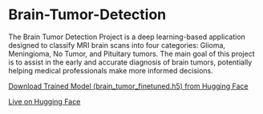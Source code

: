 # Brain-Tumor-Detection
The Brain Tumor Detection Project is a deep learning-based application designed to classify MRI brain scans into four categories: Glioma, Meningioma, No Tumor, and Pituitary tumors. The main goal of this project is to assist in the early and accurate diagnosis of brain tumors, potentially helping medical professionals make more informed decisions.

[Download Trained Model (brain_tumor_finetuned.h5) from Hugging Face](https://huggingface.co/spaces/b-rva/brain-tumor-detection/blob/main/brain_tumor_finetuned.h5)

[Live on Hugging Face](https://huggingface.co/spaces/b-rva/brain-tumor-detection)
